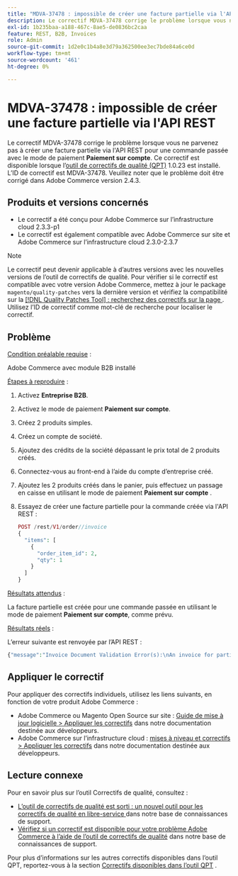 ```yaml
---
title: "MDVA-37478 : impossible de créer une facture partielle via l'API REST"
description: Le correctif MDVA-37478 corrige le problème lorsque vous ne parvenez pas à créer une facture partielle via l'API REST pour une commande passée avec le mode de paiement **Paiement sur compte**. Ce correctif est disponible lorsque l’[outil de correctifs de qualité (QPT)](https://devdocs.magento.com/guides/v2.4/comp-mgr/patching.html#mqp) 1.0.23 est installé. L’ID de correctif est MDVA-37478. Veuillez noter que le problème doit être corrigé dans Adobe Commerce version 2.4.3.
exl-id: 1b235baa-a188-467c-8ae5-de0836bc2caa
feature: REST, B2B, Invoices
role: Admin
source-git-commit: 1d2e0c1b4a8e3d79a362500ee3ec7bde84a6ce0d
workflow-type: tm+mt
source-wordcount: '461'
ht-degree: 0%

---
```


# MDVA-37478 : impossible de créer une facture partielle via l&#39;API REST

Le correctif MDVA-37478 corrige le problème lorsque vous ne parvenez pas à créer une facture partielle via l&#39;API REST pour une commande passée avec le mode de paiement **Paiement sur compte**. Ce correctif est disponible lorsque l’[outil de correctifs de qualité (QPT)](https://devdocs.magento.com/guides/v2.4/comp-mgr/patching.html#mqp) 1.0.23 est installé. L’ID de correctif est MDVA-37478. Veuillez noter que le problème doit être corrigé dans Adobe Commerce version 2.4.3.

## Produits et versions concernés

* Le correctif a été conçu pour Adobe Commerce sur l’infrastructure cloud 2.3.3-p1
* Le correctif est également compatible avec Adobe Commerce sur site et Adobe Commerce sur l’infrastructure cloud 2.3.0-2.3.7

>[!NOTE]
>
>Le correctif peut devenir applicable à d’autres versions avec les nouvelles versions de l’outil de correctifs de qualité. Pour vérifier si le correctif est compatible avec votre version Adobe Commerce, mettez à jour le package `magento/quality-patches` vers la dernière version et vérifiez la compatibilité sur la [[!DNL Quality Patches Tool] : recherchez des correctifs sur la page ](https://devdocs.magento.com/quality-patches/tool.html#patch-grid). Utilisez l’ID de correctif comme mot-clé de recherche pour localiser le correctif.

## Problème

<u>Condition préalable requise</u> :

Adobe Commerce avec module B2B installé

<u>Étapes à reproduire</u> :

1. Activez **Entreprise B2B**.
1. Activez le mode de paiement **Paiement sur compte**.
1. Créez 2 produits simples.
1. Créez un compte de société.
1. Ajoutez des crédits de la société dépassant le prix total de 2 produits créés.
1. Connectez-vous au front-end à l’aide du compte d’entreprise créé.
1. Ajoutez les 2 produits créés dans le panier, puis effectuez un passage en caisse en utilisant le mode de paiement **Paiement sur compte** .
1. Essayez de créer une facture partielle pour la commande créée via l&#39;API REST :

   ```php
   POST /rest/V1/order//invoice
   {
     "items": [
       {
         "order_item_id": 2,
         "qty": 1
       }
     ]
   }
   ```

<u>Résultats attendus</u> :

La facture partielle est créée pour une commande passée en utilisant le mode de paiement **Paiement sur compte**, comme prévu.

<u>Résultats réels</u> :

L’erreur suivante est renvoyée par l’API REST :

```php
{"message":"Invoice Document Validation Error(s):\nAn invoice for partial quantities cannot be issued for this order. To continue, change the specified quantity to the full quantity."}
```

## Appliquer le correctif

Pour appliquer des correctifs individuels, utilisez les liens suivants, en fonction de votre produit Adobe Commerce :

* Adobe Commerce ou Magento Open Source sur site : [Guide de mise à jour logicielle > Appliquer les correctifs](https://devdocs.magento.com/guides/v2.4/comp-mgr/patching/mqp.html) dans notre documentation destinée aux développeurs.
* Adobe Commerce sur l’infrastructure cloud : [mises à niveau et correctifs > Appliquer les correctifs](https://devdocs.magento.com/cloud/project/project-patch.html) dans notre documentation destinée aux développeurs.

## Lecture connexe

Pour en savoir plus sur l’outil Correctifs de qualité, consultez :

* [ L’outil de correctifs de qualité est sorti : un nouvel outil pour les correctifs de qualité en libre-service ](/help/announcements/adobe-commerce-announcements/magento-quality-patches-released-new-tool-to-self-serve-quality-patches.md) dans notre base de connaissances de support.
* [Vérifiez si un correctif est disponible pour votre problème Adobe Commerce à l’aide de l’outil de correctifs de qualité](/help/support-tools/patches-available-in-qpt-tool/check-patch-for-magento-issue-with-magento-quality-patches.md) dans notre base de connaissances de support.

Pour plus d’informations sur les autres correctifs disponibles dans l’outil QPT, reportez-vous à la section [Correctifs disponibles dans l’outil QPT](https://support.magento.com/hc/en-us/sections/360010506631-Patches-available-in-QPT-tool-) .
